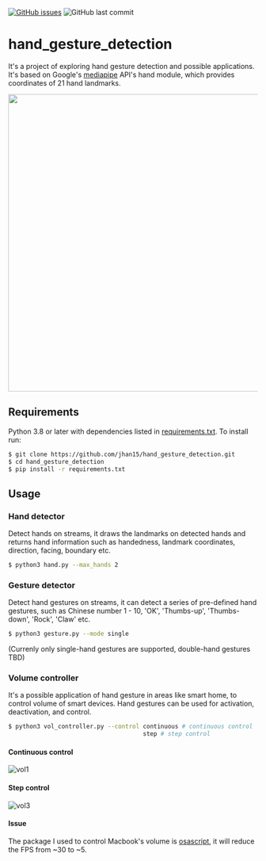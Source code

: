 [![GitHub issues](https://img.shields.io/github/issues/jhan15/hand_gesture_detection)](https://github.com/jhan15/hand_gesture_detection/issues)
![GitHub last commit](https://img.shields.io/github/last-commit/jhan15/hand_gesture_detection?color=ff69b4)

# hand_gesture_detection
It's a project of exploring hand gesture detection and possible applications. It's based on Google's [mediapipe](https://github.com/google/mediapipe) API's hand module, which provides coordinates of 21 hand landmarks.

<p align="center">
  <img src="https://user-images.githubusercontent.com/62132206/124274282-5af07f80-db41-11eb-9ac8-bf14d9680d68.png?raw=true" width="600">
</p>

## Requirements
Python 3.8 or later with dependencies listed in [requirements.txt](https://github.com/jhan15/gesture_detection/blob/master/requirements.txt). To install run:

```bash
$ git clone https://github.com/jhan15/hand_gesture_detection.git
$ cd hand_gesture_detection
$ pip install -r requirements.txt
```

## Usage

### Hand detector
Detect hands on streams, it draws the landmarks on detected hands and returns hand information such as handedness, landmark coordinates, direction, facing, boundary etc.

```bash
$ python3 hand.py --max_hands 2
```

### Gesture detector
Detect hand gestures on streams, it can detect a series of pre-defined hand gestures, such as Chinese number 1 - 10, 'OK', 'Thumbs-up', 'Thumbs-down', 'Rock', 'Claw' etc.

```bash
$ python3 gesture.py --mode single
```

(Currenly only single-hand gestures are supported, double-hand gestures TBD)

### Volume controller
It's a possible application of hand gesture in areas like smart home, to control volume of smart devices. Hand gestures can be used for activation, deactivation, and control.

```bash
$ python3 vol_controller.py --control continuous # continuous control
                                      step # step control
```

#### Continuous control

![vol1](https://user-images.githubusercontent.com/62132206/121547644-9a2d2400-ca0c-11eb-9141-a280243f71b0.gif)

#### Step control

![vol3](https://user-images.githubusercontent.com/62132206/121547653-9c8f7e00-ca0c-11eb-9319-e75a4e96cf6f.gif)

#### Issue

The package I used to control Macbook's volume is [osascript](https://github.com/andrewp-as-is/osascript.py), it will reduce the FPS from ~30 to ~5.
